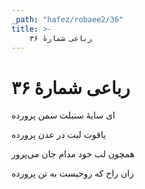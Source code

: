 ```yaml
---
_path: "hafez/robaee2/36"
title: >-
    رباعی شمارهٔ ۳۶
---
```

# رباعی شمارهٔ ۳۶

<div class="b" id="bn1"><div class="m1"><p>ای سایهٔ سنبلت سمن پرورده</p></div>
<div class="m2"><p>یاقوت لبت در عدن پرورده</p></div></div>
<div class="b" id="bn2"><div class="m1"><p>همچون لب خود مدام جان می‌پرور</p></div>
<div class="m2"><p>زان راح که روحیست به تن پرورده</p></div></div>
